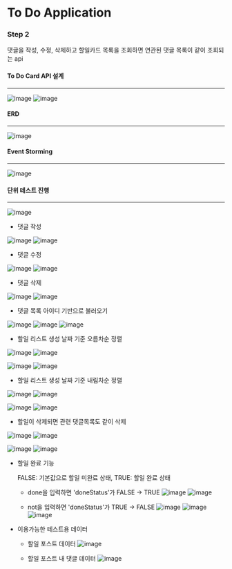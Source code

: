 # To Do Application

### Step 2

댓글을 작성, 수정, 삭제하고 할일카드 목록을 조회하면 연관된 댓글 목록이 같이 조회되는 api


#### To Do Card API 설계
***
![image](https://github.com/miso1105/toDoApplication/assets/137920347/45ad1ab0-0c4f-4051-8d10-10f29e178f10)
![image](https://github.com/miso1105/toDoApplication/assets/137920347/f90dff67-caf8-482e-a683-d56dfca7c26b)

#### ERD
***
![image](https://github.com/miso1105/toDoApplication/assets/137920347/4a5d3ff1-cdeb-473b-bbeb-97262c8f2510)

#### Event Storming
***
![image](https://github.com/miso1105/toDoApplication/assets/137920347/988fa524-c9a3-4b4d-87d9-05eed03d5a33)



#### 단위 테스트 진행
***
![image](https://github.com/miso1105/toDoApplication/assets/137920347/fc111b79-15d2-4312-92fa-4ac999b82a67)


- 댓글 작성

![image](https://github.com/miso1105/toDoApplication/assets/137920347/fabc5c57-5c26-4de5-8ca6-8c773a0d03e2)
![image](https://github.com/miso1105/toDoApplication/assets/137920347/57852ab6-0a9b-4011-86ec-7c16ad9773d2)

- 댓글 수정

![image](https://github.com/miso1105/toDoApplication/assets/137920347/1516b99a-8936-44a0-9912-bedb0d34a79b)
![image](https://github.com/miso1105/toDoApplication/assets/137920347/c96cc5ff-8fa8-4868-a677-2a59fd36bd12)

- 댓글 삭제

![image](https://github.com/miso1105/toDoApplication/assets/137920347/f960b33c-3976-4846-b4e5-0f5197a3b82c)
![image](https://github.com/miso1105/toDoApplication/assets/137920347/7f5ae5d9-05fa-4227-8b99-23172df33684)

- 댓글 목록 아이디 기반으로 불러오기

![image](https://github.com/miso1105/toDoApplication/assets/137920347/b9d480c2-203b-4573-b844-d0840dac83f4)
![image](https://github.com/miso1105/toDoApplication/assets/137920347/8f442c15-56a8-4b98-b702-efd4713e3279)
![image](https://github.com/miso1105/toDoApplication/assets/137920347/280d0c67-f593-40e3-9c62-355ec64c8cf5)


- 할일 리스트 생성 날짜 기준 오름차순 정렬

![image](https://github.com/miso1105/toDoApplication/assets/137920347/853e7d20-8c21-4a66-88fc-a2d43fa942b8)
![image](https://github.com/miso1105/toDoApplication/assets/137920347/03fd565e-ee97-4be2-bb75-fd86d904b976)

![image](https://github.com/miso1105/toDoApplication/assets/137920347/fce45a92-45de-403c-91c2-210c15e76c45)
![image](https://github.com/miso1105/toDoApplication/assets/137920347/32c81972-b47b-4721-a7bd-3ec1b0d06d6c)


- 할일 리스트 생성 날짜 기준 내림차순 정렬

![image](https://github.com/miso1105/toDoApplication/assets/137920347/9e32d2d8-723e-4605-a537-ec3573e13562)
![image](https://github.com/miso1105/toDoApplication/assets/137920347/bc03ca72-c004-4753-8ffb-1202278b8201)

![image](https://github.com/miso1105/toDoApplication/assets/137920347/a7538de5-0747-439d-85fa-77fd51e478df)
![image](https://github.com/miso1105/toDoApplication/assets/137920347/66195e15-fab9-425c-966d-f53dc9e4f09a)

- 할일이 삭제되면 관련 댓글목록도 같이 삭제

![image](https://github.com/miso1105/toDoApplication/assets/137920347/e931984b-e556-4325-9ff4-b1083a6c5bc3)
![image](https://github.com/miso1105/toDoApplication/assets/137920347/14d5eb2f-87c3-4fd0-918e-55530f019fcf)

![image](https://github.com/miso1105/toDoApplication/assets/137920347/9e3b9b38-3ff8-4abd-a803-dd7e241a8903)
![image](https://github.com/miso1105/toDoApplication/assets/137920347/7280d436-4eb8-421a-aed2-207e86a0dc98)

- 할일 완료 기능

  FALSE: 기본값으로 할일 미완료 상태, TRUE: 할일 완료 상태

  - done을 입력하면 'doneStatus'가 FALSE -> TRUE
  ![image](https://github.com/miso1105/toDoApplication/assets/137920347/eeb3fcef-83ed-47ff-8669-4eda22e20b49)
  ![image](https://github.com/miso1105/toDoApplication/assets/137920347/17f4d94c-6865-451c-8a26-22920657224a)
  
  
  - not을 입력하면 'doneStatus'가 TRUE -> FALSE
  ![image](https://github.com/miso1105/toDoApplication/assets/137920347/f0906445-0999-47f3-9a7e-09107fc6ba14)
  ![image](https://github.com/miso1105/toDoApplication/assets/137920347/2870ba9e-4034-49ce-b807-a62f899017ac)
  ![image](https://github.com/miso1105/toDoApplication/assets/137920347/ef6e1fa9-23d7-4307-92a0-9ebfb1729484)

- 이용가능한 테스트용 데이터
  - 할일 포스트 데이터
  ![image](https://github.com/miso1105/toDoApplication/assets/137920347/4e90314c-6e11-4822-ab3e-fa2f7bde29e4)

  - 할일 포스트 내 댓글 데이터
![image](https://github.com/miso1105/toDoApplication/assets/137920347/3cca38c3-451a-48ff-be90-334d511d672e)



